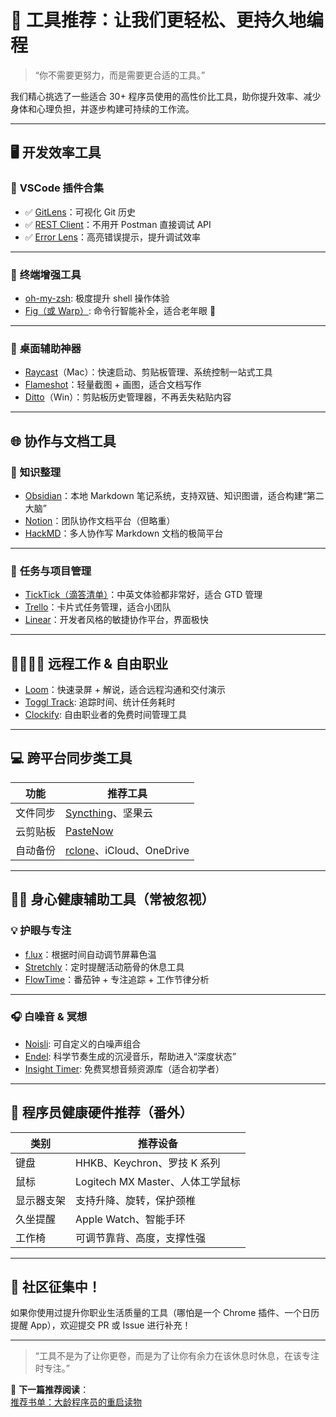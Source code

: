 # 🧰 工具推荐：让我们更轻松、更持久地编程

> “你不需要更努力，而是需要更合适的工具。”

我们精心挑选了一些适合 30+ 程序员使用的高性价比工具，助你提升效率、减少身体和心理负担，并逐步构建可持续的工作流。

---

## 🖥 开发效率工具

### 🧠 **VSCode 插件合集**
- ✅ [GitLens](https://marketplace.visualstudio.com/items?itemName=eamodio.gitlens)：可视化 Git 历史
- ✅ [REST Client](https://marketplace.visualstudio.com/items?itemName=humao.rest-client)：不用开 Postman 直接调试 API
- ✅ [Error Lens](https://marketplace.visualstudio.com/items?itemName=usernamehw.errorlens)：高亮错误提示，提升调试效率

---

### 🚀 **终端增强工具**
- [oh-my-zsh](https://ohmyz.sh/): 极度提升 shell 操作体验
- [Fig（或 Warp）](https://www.warp.dev/): 命令行智能补全，适合老年眼 👀

---

### 🧰 **桌面辅助神器**
- [Raycast](https://www.raycast.com/)（Mac）：快速启动、剪贴板管理、系统控制一站式工具
- [Flameshot](https://flameshot.org/)：轻量截图 + 画图，适合文档写作
- [Ditto](https://ditto-cp.sourceforge.io/)（Win）：剪贴板历史管理器，不再丢失粘贴内容

---

## 🌐 协作与文档工具

### 📄 **知识整理**
- [Obsidian](https://obsidian.md/)：本地 Markdown 笔记系统，支持双链、知识图谱，适合构建“第二大脑”
- [Notion](https://www.notion.so/)：团队协作文档平台（但略重）
- [HackMD](https://hackmd.io/)：多人协作写 Markdown 文档的极简平台

---

### 🧭 **任务与项目管理**
- [TickTick（滴答清单）](https://ticktick.com/)：中英文体验都非常好，适合 GTD 管理
- [Trello](https://trello.com/)：卡片式任务管理，适合小团队
- [Linear](https://linear.app/)：开发者风格的敏捷协作平台，界面极快

---

## 👨‍👩‍👧‍👦 远程工作 & 自由职业

- [Loom](https://www.loom.com/)：快速录屏 + 解说，适合远程沟通和交付演示
- [Toggl Track](https://toggl.com/track/): 追踪时间、统计任务耗时
- [Clockify](https://clockify.me/): 自由职业者的免费时间管理工具

---

## 💻 跨平台同步类工具

| 功能         | 推荐工具 |
|--------------|----------|
| 文件同步     | [Syncthing](https://syncthing.net/)、坚果云 |
| 云剪贴板     | [PasteNow](https://apps.apple.com/cn/app/pastenow/id1533381839) |
| 自动备份     | [rclone](https://rclone.org/)、iCloud、OneDrive |

---

## 🧘‍♂️ 身心健康辅助工具（常被忽视）

### 💡 **护眼与专注**
- [f.lux](https://justgetflux.com/)：根据时间自动调节屏幕色温
- [Stretchly](https://hovancik.net/stretchly/)：定时提醒活动筋骨的休息工具
- [FlowTime](https://flowtime.io/)：番茄钟 + 专注追踪 + 工作节律分析

---

### 🎧 **白噪音 & 冥想**
- [Noisli](https://noisli.com/): 可自定义的白噪声组合
- [Endel](https://endel.io/): 科学节奏生成的沉浸音乐，帮助进入“深度状态”
- [Insight Timer](https://insighttimer.com/): 免费冥想音频资源库（适合初学者）

---

## 🧰 程序员健康硬件推荐（番外）

| 类别     | 推荐设备         |
|----------|------------------|
| 键盘     | HHKB、Keychron、罗技 K 系列 |
| 鼠标     | Logitech MX Master、人体工学鼠标 |
| 显示器支架 | 支持升降、旋转，保护颈椎       |
| 久坐提醒 | Apple Watch、智能手环       |
| 工作椅   | 可调节靠背、高度，支撑性强     |

---

## 💬 社区征集中！

如果你使用过提升你职业生活质量的工具（哪怕是一个 Chrome 插件、一个日历提醒 App），欢迎提交 PR 或 Issue 进行补充！

---

> “工具不是为了让你更卷，而是为了让你有余力在该休息时休息，在该专注时专注。”

🧭 **下一篇推荐阅读**：  
[推荐书单：大龄程序员的重启读物](books.md)
